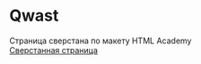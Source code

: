 # Qwast
Страница сверстана по макету HTML Academy<br>
<a href="https://lemishmax.github.io/Qwast/site/">Сверстанная страница</a>

